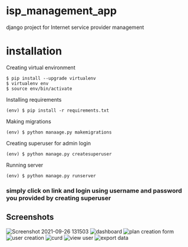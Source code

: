 # isp_management_app
django project for Internet service provider management
<h1>installation</h1>

Creating virtual environment
```
$ pip install --upgrade virtualenv
$ virtualenv env
$ source env/bin/activate
```
Installing requirements
```
(env) $ pip install -r requirements.txt
```
Making migrations
```
(env) $ python manaage.py makemigrations
```
Creating superuser for admin login
```
(env) $ python manage.py createsuperuser
```
Running server

```
(env) $ python manage.py runserver
```
<h3>simply click on link and login using username and password you provided  by creating superuser</h3>

## Screenshots
![Screenshot 2021-09-26 131503](https://user-images.githubusercontent.com/70535612/134798892-1c9247a2-60be-432c-b454-c0256a15a900.png)
![dashboard](https://user-images.githubusercontent.com/70535612/157268348-d8e495c4-73b3-4b23-bb5c-508ae98b15d5.png)
![plan creation form](https://user-images.githubusercontent.com/70535612/134798953-42e318b4-448a-40e9-9144-ffd6d589e8ba.png)
![user creation](https://user-images.githubusercontent.com/70535612/134798959-d77670c4-3401-43b7-a16f-2a5b468be34a.png)
![curd ](https://user-images.githubusercontent.com/70535612/134800291-53370abb-d14d-499e-8b2e-6d2beeb9ca0f.png)
![view user](https://user-images.githubusercontent.com/70535612/134798963-b8f51905-5ee8-41a6-a615-f7b78cd38535.png)
![export data](https://user-images.githubusercontent.com/70535612/134800201-c90d41c0-eb70-4b12-9b38-7201ba2a05e5.png)
